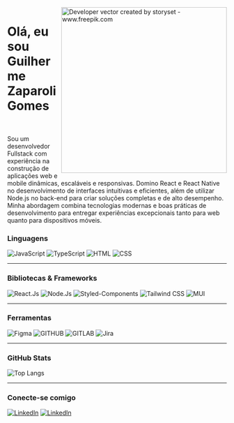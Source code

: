 <img align="right" alt="Developer vector created by storyset - www.freepik.com" height="380" src="https://user-images.githubusercontent.com/97471199/164148375-75b79a9a-77a4-43df-b3fd-b6472d8a8670.png">

# Olá, eu sou Guilherme Zaparoli Gomes
  
<br/>

Sou um desenvolvedor Fullstack com experiência na construção de aplicações web e mobile dinâmicas, escaláveis e responsivas. 
Domino React e React Native no desenvolvimento de interfaces intuitivas e eficientes, além de utilizar Node.js no back-end para criar soluções completas e de alto desempenho. Minha abordagem combina tecnologias modernas e boas práticas de desenvolvimento para entregar experiências excepcionais tanto para web quanto para dispositivos móveis.

### Linguagens
![JavaScript](https://shields.io/badge/JavaScript-F7DF1E?logo=JavaScript&logoColor=000&style=for-the-badge)
![TypeScript](https://img.shields.io/badge/typescript-%23007ACC.svg?style=for-the-badge&logo=typescript&logoColor=white)
![HTML](https://img.shields.io/badge/HTML5-E34F26?style=for-the-badge&logo=html5&logoColor=white)
![CSS](https://img.shields.io/badge/CSS3-1572B6?style=for-the-badge&logo=css3&logoColor=white)

---

### Bibliotecas & Frameworks

![React.Js](https://img.shields.io/badge/react-%2320232a.svg?style=for-the-badge&logo=react&logoColor=%2361DAFB)
![Node.Js](https://img.shields.io/badge/Node.js-43853D?style=for-the-badge&logo=node.js&logoColor=white)
![Styled-Components](https://img.shields.io/badge/styled--components-DB7093?style=for-the-badge&logo=styled-components&logoColor=white)
![Tailwind CSS](https://img.shields.io/badge/Tailwind_CSS-38B2AC?style=for-the-badge&logo=tailwind-css&logoColor=white)
![MUI](https://img.shields.io/badge/MUI-%230081CB.svg?style=for-the-badge&logo=mui&logoColor=white)

---

### Ferramentas

![Figma](https://img.shields.io/badge/Figma-F24E1E?style=for-the-badge&logo=figma&logoColor=white)
![GITHUB](https://img.shields.io/badge/GitHub-100000?style=for-the-badge&logo=github&logoColor=white)
![GITLAB](https://img.shields.io/badge/GitLab-330F63?style=for-the-badge&logo=gitlab&logoColor=white)
![Jira](https://img.shields.io/badge/Jira-0052CC?style=for-the-badge&logo=Jira&logoColor=white)

---

### GitHub Stats

![Top Langs](https://github-readme-stats-git-masterrstaa-rickstaa.vercel.app/api/top-langs/?username=guilhermezaparoli&layout=compact&theme=onedark&border_color=30A3DC&title_color=E94D5F&text_color=FFF)


---

### Conecte-se comigo

[![LinkedIn](https://img.shields.io/badge/-LinkedIn-000?style=for-the-badge&logo=linkedin&logoColor=30A3DC)](https://www.linkedin.com/in/guilherme-zaparoli-gomes-b979b5179/)
[![LinkedIn](https://img.shields.io/badge/Instagram-E4405F?style=for-the-badge&logo=instagram&logoColor=white)](https://www.instagram.com/guilherme.zaparoli/)


